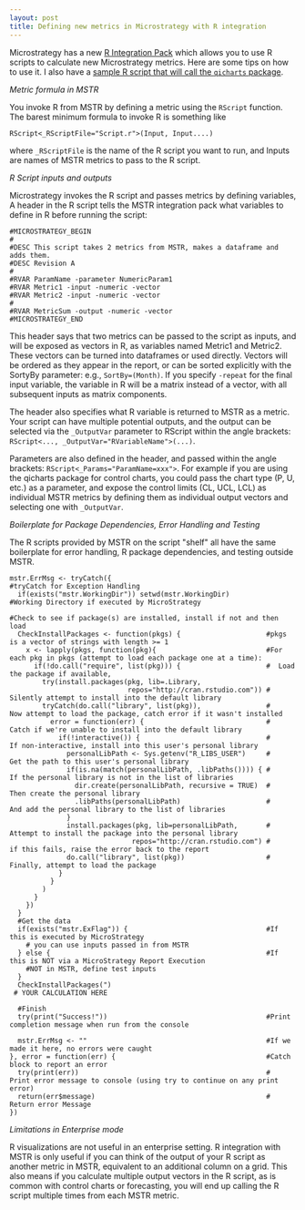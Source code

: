 ```yaml
---
layout: post
title: Defining new metrics in Microstrategy with R integration
---
```


Microstrategy has a new [R Integration Pack](https://rintegrationpack.codeplex.com/) which allows you to use R scripts to calculate new Microstrategy metrics.  Here are some tips on how to use it.  I also have a [sample R script that will call the `qicharts` package](https://gist.github.com/wrschneider/f7613a5dcddac91c209315a9c6f9117c). 

*Metric formula in MSTR*

You invoke R from MSTR by defining a metric using the `RScript` function.  The barest minimum formula to invoke R is something like

```
RScript<_RScriptFile="Script.r">(Input, Input....)
```

where `_RScriptFile` is the name of the R script you want to run, and Inputs are names of MSTR metrics to pass to the R script.

*R Script inputs and outputs*

Microstrategy invokes the R script and passes metrics by defining variables,  A header in the R script tells the MSTR integration pack what variables to define in R before running the script:

```
#MICROSTRATEGY_BEGIN
#
#DESC This script takes 2 metrics from MSTR, makes a dataframe and adds them.
#DESC Revision A
#
#RVAR ParamName -parameter NumericParam1
#RVAR Metric1 -input -numeric -vector
#RVAR Metric2 -input -numeric -vector
#
#RVAR MetricSum -output -numeric -vector
#MICROSTRATEGY_END
```

This header says that two metrics can be passed to the script as inputs, and will be exposed as vectors in R, as variables named Metric1 and Metric2.  These vectors can be turned into dataframes or used 
directly.  Vectors will be ordered as they appear in the report, or can be sorted explicitly with the SortyBy parameter: e.g., `SortBy=(Month)`.  If you specify `-repeat` for the final input variable, the variable in R will be a matrix instead of a vector, with all subsequent inputs as matrix components.

The header also specifies what R variable is returned to MSTR as a metric.  Your script can have multiple potential outputs, and the output can be selected via the `_OutputVar` parameter to RScript within the angle brackets: `RScript<..., _OutputVar="RVariableName">(...)`.

Parameters are also defined in the header, and passed within the angle brackets: `RScript<_Params="ParamName=xxx">`.  For example if you are using the qicharts package for control charts, you could pass the chart type (P, U, etc.) as a parameter, and expose the control limits (CL, UCL, LCL) as individual MSTR metrics by defining them as individual output vectors and selecting one with `_OutputVar`.

*Boilerplate for Package Dependencies, Error Handling and Testing*

The R scripts provided by MSTR on the script "shelf" all have the same boilerplate for error handling, R package dependencies, and testing outside MSTR.

```
mstr.ErrMsg <- tryCatch({                                      #tryCatch for Exception Handling
  if(exists("mstr.WorkingDir")) setwd(mstr.WorkingDir)         #Working Directory if executed by MicroStrategy
 
#Check to see if package(s) are installed, install if not and then load
  CheckInstallPackages <- function(pkgs) {                     #pkgs is a vector of strings with length >= 1
    x <- lapply(pkgs, function(pkg){                           #For each pkg in pkgs (attempt to load each package one at a time):
      if(!do.call("require", list(pkg))) {                     #  Load the package if available,
        try(install.packages(pkg, lib=.Library,
                             repos="http://cran.rstudio.com")) #    Silently attempt to install into the default library
        tryCatch(do.call("library", list(pkg)),                #    Now attempt to load the package, catch error if it wasn't installed
          error = function(err) {                              #    Catch if we're unable to install into the default library
            if(!interactive()) {                               #      If non-interactive, install into this user's personal library
              personalLibPath <- Sys.getenv("R_LIBS_USER")     #        Get the path to this user's personal library
              if(is.na(match(personalLibPath, .libPaths()))) { #        If the personal library is not in the list of libraries
                dir.create(personalLibPath, recursive = TRUE)  #          Then create the personal library
                .libPaths(personalLibPath)                     #          And add the personal library to the list of libraries
              }
              install.packages(pkg, lib=personalLibPath,       #        Attempt to install the package into the personal library
                              repos="http://cran.rstudio.com") #          if this fails, raise the error back to the report
              do.call("library", list(pkg))                    #        Finally, attempt to load the package
            }
          }
        )
      }
    })
  }
  #Get the data
  if(exists("mstr.ExFlag")) {                                  #If this is executed by MicroStrategy
    # you can use inputs passed in from MSTR
  } else {                                                     #If this is NOT via a MicroStrategy Report Execution
    #NOT in MSTR, define test inputs
  }
  CheckInstallPackages(")
 # YOUR CALCULATION HERE
  
  #Finish
  try(print("Success!"))                                       #Print completion message when run from the console
 
  mstr.ErrMsg <- ""                                            #If we made it here, no errors were caught
}, error = function(err) {                                     #Catch block to report an error
  try(print(err))                                              #  Print error message to console (using try to continue on any print error)
  return(err$message)                                          #  Return error Message
})
```

*Limitations in Enterprise mode*

R visualizations are not useful in an enterprise setting.  R integration with MSTR is only useful if you can think of the output of your R script as another metric in MSTR, equivalent to an additional column on a grid.  This also means if you calculate multiple output vectors in the R script, as is common with control charts or forecasting, you will end up calling the R script multiple times from each MSTR metric.


